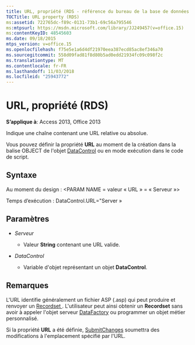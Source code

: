 ```yaml
---
title: URL, propriété (RDS - référence du bureau de la base de données Access)
TOCTitle: URL property (RDS)
ms:assetid: 722765dc-f89c-0131-73b1-69c56a795546
ms:mtpsurl: https://msdn.microsoft.com/library/JJ249457(v=office.15)
ms:contentKeyID: 48545603
ms.date: 09/18/2015
mtps_version: v=office.15
ms.openlocfilehash: f75e5e1a6d4df21970eea387ecd85ac8ef346a70
ms.sourcegitcommit: 558d09fad81f8d80b5ad0edd21934fc09c098f2c
ms.translationtype: MT
ms.contentlocale: fr-FR
ms.lasthandoff: 11/03/2018
ms.locfileid: "25943772"
---
```

# <a name="url-property-rds"></a>URL, propriété (RDS)


**S’applique à**: Access 2013, Office 2013



Indique une chaîne contenant une URL relative ou absolue.

Vous pouvez définir la propriété **URL** au moment de la création dans la balise OBJECT de l'objet [DataControl](datacontrol-object-rds.md) ou en mode exécution dans le code de script.

## <a name="syntax"></a>Syntaxe

Au moment du design : \<PARAM NAME = valeur « URL » = « Serveur »\>

Temps d’exécution : DataControl.URL="Server »

## <a name="parameters"></a>Paramètres

- *Serveur*

  - Valeur **String** contenant une URL valide.

- *DataControl*

  - Variable d'objet représentant un objet **DataControl**.

## <a name="remarks"></a>Remarques

L'URL identifie généralement un fichier ASP (.asp) qui peut produire et renvoyer un [Recordset ](recordset-object-ado.md). L'utilisateur peut ainsi obtenir un **Recordset** sans avoir à appeler l'objet serveur [DataFactory](datafactory-object-rdsserver.md) ou programmer un objet métier personnalisé.

Si la propriété **URL** a été définie, [SubmitChanges](submitchanges-method-rds.md) soumettra des modifications à l'emplacement spécifié par l'URL.

